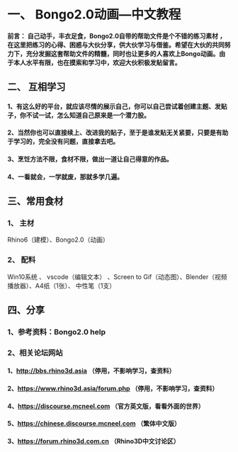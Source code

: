 
# 一、 Bongo2.0动画—中文教程

#### 前言： 自己动手，丰衣足食，Bongo2.0自带的帮助文件是个不错的练习素材 ，在这里把练习的心得、困惑与大伙分享，供大伙学习与借鉴。希望在大伙的共同努力下，充分发掘这套帮助文件的精髓，同时也让更多的人喜欢上Bongo动画。由于本人水平有限，也在摸索和学习中，欢迎大伙积极发贴留言。

## 二、 互相学习
#### 1、有这么好的平台，就应该尽情的展示自己，你可以自己尝试着创建主题、发贴子，你不试一试，怎么知道自己原来是一个潜力股。
#### 2、当然你也可以直接续上、改进我的贴子，至于是谁发贴无关紧要，只要是有助于学习的，完全没有问题，直接拿去吧。
#### 3、烹饪方法不限，食材不限，做出一道让自己得意的作品。
#### 4、一看就会，一学就废，那就多学几遍。

## 三、常用食材 
### 1、  主材
Rhino6（建模）、Bongo2.0（动画）

### 2、 配料
 Win10系统 、 vscode（编辑文本） 、Screen to Gif（动态图）、Blender（视频播放器）、A4纸（1张）、 中性笔（1支） 
 
## 四、分享
### 1、参考资料：Bongo2.0 help
### 2、相关论坛网站
#### 1、http://bbs.rhino3d.asia （停用，不影响学习，查资料）
#### 2、https://www.rhino3d.asia/forum.php （停用，不影响学习，查资料）
#### 4、https://discourse.mcneel.com （官方英文版，看看外面的世界）
#### 5、https://chinese.discourse.mcneel.com （繁体中文版）
#### 3、https://forum.rhino3d.com.cn     （Rhino3D中文讨论区）
